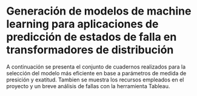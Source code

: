 # Generación de modelos de machine learning para aplicaciones de predicción de estados de falla en transformadores de distribución

A continuación se presenta el conjunto de cuadernos realizados para la selección del modelo más eficiente en base a parámetros de medida de presición y exatitud. Tambien se muestra los recursos empleados en el proyecto y un breve análisis de fallas con la herramienta Tableau.
